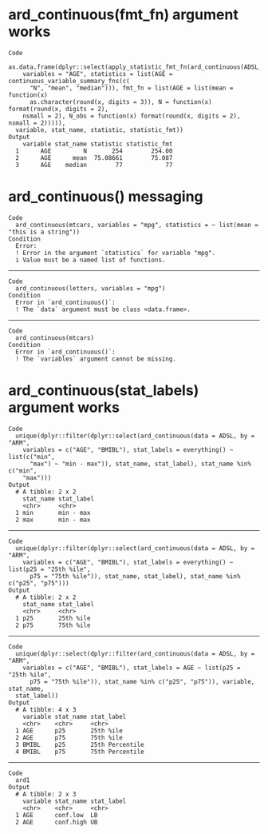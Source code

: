 # ard_continuous(fmt_fn) argument works

    Code
      as.data.frame(dplyr::select(apply_statistic_fmt_fn(ard_continuous(ADSL,
        variables = "AGE", statistics = list(AGE = continuous_variable_summary_fns(c(
          "N", "mean", "median"))), fmt_fn = list(AGE = list(mean = function(x)
          as.character(round(x, digits = 3)), N = function(x) format(round(x, digits = 2),
        nsmall = 2), N_obs = function(x) format(round(x, digits = 2), nsmall = 2))))),
      variable, stat_name, statistic, statistic_fmt))
    Output
        variable stat_name statistic statistic_fmt
      1      AGE         N       254        254.00
      2      AGE      mean  75.08661        75.087
      3      AGE    median        77            77

# ard_continuous() messaging

    Code
      ard_continuous(mtcars, variables = "mpg", statistics = ~ list(mean = "this is a string"))
    Condition
      Error:
      ! Error in the argument `statistics` for variable "mpg".
      i Value must be a named list of functions.

---

    Code
      ard_continuous(letters, variables = "mpg")
    Condition
      Error in `ard_continuous()`:
      ! The `data` argument must be class <data.frame>.

---

    Code
      ard_continuous(mtcars)
    Condition
      Error in `ard_continuous()`:
      ! The `variables` argument cannot be missing.

# ard_continuous(stat_labels) argument works

    Code
      unique(dplyr::filter(dplyr::select(ard_continuous(data = ADSL, by = "ARM",
        variables = c("AGE", "BMIBL"), stat_labels = everything() ~ list(c("min",
          "max") ~ "min - max")), stat_name, stat_label), stat_name %in% c("min",
        "max")))
    Output
      # A tibble: 2 x 2
        stat_name stat_label
        <chr>     <chr>     
      1 min       min - max 
      2 max       min - max 

---

    Code
      unique(dplyr::filter(dplyr::select(ard_continuous(data = ADSL, by = "ARM",
        variables = c("AGE", "BMIBL"), stat_labels = everything() ~ list(p25 = "25th %ile",
          p75 = "75th %ile")), stat_name, stat_label), stat_name %in% c("p25", "p75")))
    Output
      # A tibble: 2 x 2
        stat_name stat_label
        <chr>     <chr>     
      1 p25       25th %ile 
      2 p75       75th %ile 

---

    Code
      unique(dplyr::select(dplyr::filter(ard_continuous(data = ADSL, by = "ARM",
        variables = c("AGE", "BMIBL"), stat_labels = AGE ~ list(p25 = "25th %ile",
          p75 = "75th %ile")), stat_name %in% c("p25", "p75")), variable, stat_name,
      stat_label))
    Output
      # A tibble: 4 x 3
        variable stat_name stat_label     
        <chr>    <chr>     <chr>          
      1 AGE      p25       25th %ile      
      2 AGE      p75       75th %ile      
      3 BMIBL    p25       25th Percentile
      4 BMIBL    p75       75th Percentile

---

    Code
      ard1
    Output
      # A tibble: 2 x 3
        variable stat_name stat_label
        <chr>    <chr>     <chr>     
      1 AGE      conf.low  LB        
      2 AGE      conf.high UB        

